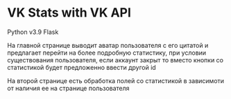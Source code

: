 # VK Stats with VK API
Python v3.9
Flask

На главной странице выводит аватар пользователя с его цитатой и предлагает перейти на более подробную статистику, при условии существования пользователя, если аккаунт закрыт то вместо кнопки со статистикой будет предложенно ввести другой id

На второй странице есть обработка полей со статистикой в зависимоти от наличия ее на странице пользователя

